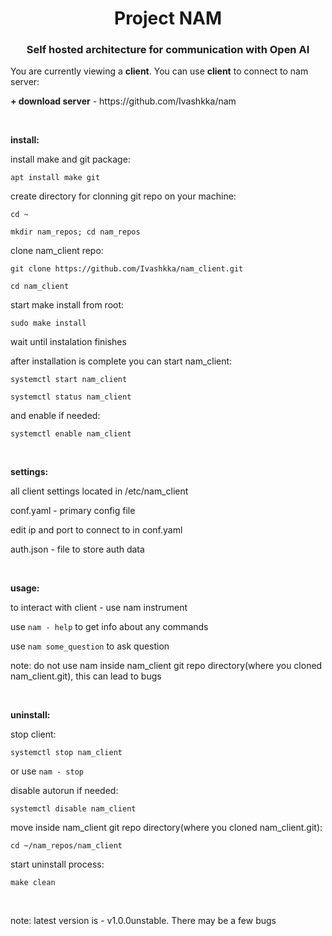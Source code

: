 <h1 align="center">Project NAM
<h3 align="center">Self hosted architecture for communication with Open AI</h3>
<p>You are currently viewing a <b>client</b>. You can use <b>client</b> to connect to nam server:</p>
<p><b>+ download server</b>  -  https://github.com/Ivashkka/nam</p>
<br>
<p><b>install:</b></p>
<p>install make and git package:</p>
<p><code>apt install make git</code></p>
<p>create directory for clonning git repo on your machine:</p>
<p><code>cd ~</code></p>
<p><code>mkdir nam_repos; cd nam_repos</code></p>
<p>clone nam_client repo:</p>
<p><code>git clone https://github.com/Ivashkka/nam_client.git</code></p>
<p><code>cd nam_client</code></p>
<p>start make install from root:</p>
<p><code>sudo make install</code></p>
<p>wait until instalation finishes</p>
<p>after installation is complete you can start nam_client:</p>
<p><code>systemctl start nam_client</code></p>
<p><code>systemctl status nam_client</code></p>
<p>and enable if needed:</p>
<p><code>systemctl enable nam_client</code></p>
<br>
<p><b>settings:</b>
<p>all client settings located in /etc/nam_client</p>
<p>conf.yaml - primary config file</p>
<p>edit ip and port to connect to in conf.yaml</p>
<p>auth.json - file to store auth data</p>
<br>
<p><b>usage:</b>
<p>to interact with client - use nam instrument</p>
<p>use <code>nam - help</code> to get info about any commands</p>
<p>use <code>nam some_question</code> to ask question</p>
<p>note: do not use nam inside nam_client git repo directory(where you cloned nam_client.git), this can lead to bugs</p>
<br>
<p><b>uninstall:</b>
<p>stop client:</p>
<p><code>systemctl stop nam_client</code></p>
<p>or use <code>nam - stop</code></p>
<p>disable autorun if needed:</p>
<p><code>systemctl disable nam_client</code></p>
<p>move inside nam_client git repo directory(where you cloned nam_client.git):</p>
<p><code>cd ~/nam_repos/nam_client</code></p>
<p>start uninstall process:</p>
<p><code>make clean</code></p>
<br>
<p>note: latest version is - v1.0.0unstable. There may be a few bugs</p>

